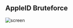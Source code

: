 ## AppleID Bruteforce
![screen](https://raw.githubusercontent.com/m4ll0k/iCloudBrutter/master/icloud.PNG)
